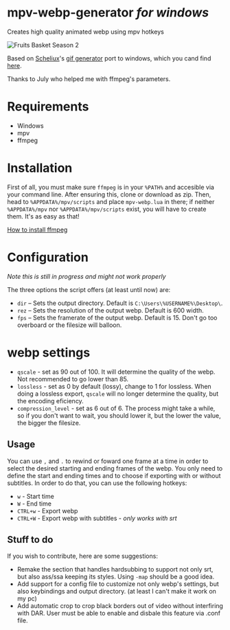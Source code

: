 # mpv-webp-generator *for windows*
Creates high quality animated webp using mpv hotkeys

![Fruits Basket Season 2](https://files.catbox.moe/rt0czz.webp)

Based on [Scheliux](https://github.com/Scheliux/)'s [gif generator](https://gist.github.com/Ruin0x11/8fae0a9341b41015935f76f913b28d2a) port to windows, which you cand find [here](https://github.com/Scheliux/mpv-gif-generator).

Thanks to July who helped me with ffmpeg's parameters.

# Requirements 
- Windows
- mpv
- ffmpeg

# Installation

First of all, you must make sure `ffmpeg` is in your `%PATH%` and accesible via your command line. After ensuring this, clone or download as zip. Then, head to `%APPDATA%/mpv/scripts` and place `mpv-webp.lua` in there; if neither `%APPDATA%/mpv` nor `%APPDATA%/mpv/scripts` exist, you will have to create them. It's as easy as that!

[How to install ffmpeg](https://www.wikihow.com/Install-FFmpeg-on-Windows)

# Configuration
*Note this is still in progress and might not work properly*

The three options the script offers (at least until now) are:

* `dir` – Sets the output directory. Default is `C:\Users\%USERNAME%\Desktop\`.
* `rez` – Sets the resolution of the output webp. Default is 600 width.
* `fps` – Sets the framerate of the output webp. Default is 15. Don't go too overboard or the filesize will balloon.

# webp settings
* `qscale` - set as 90 out of 100. It will determine the quality of the webp. Not recommended to go lower than 85. 
* `lossless` - set as 0 by default (lossy), change to 1 for lossless. When doing a lossless export, `qscale` will no longer determine the quality, but the encoding eficiency.
* `compression_level` - set as 6 out of 6. The process might take a while, so if you don't want to wait, you should lower it, but the lower the value, the bigger the filesize.

## Usage
You can use `,` and `.` to rewind or foward one frame at a time in order to select the desired starting and ending frames of the webp. You only need to define the start and ending times and to choose if exporting with or without subtitles. In order to do that, you can use the following hotkeys: 

* `w` - Start time
* `W` - End time
* `CTRL+w` - Export webp
* `CTRL+W` - Export webp with subtitles  - *only works with srt*

## Stuff to do
If you wish to contribute, here are some suggestions:

* Remake the section that handles hardsubbing to support not only srt, but also ass/ssa keeping its styles. Using `-map` should be a good idea.
* Add support for a config file to customize not only webp's settings, but also keybindings and output directory. (at least I can't make it work on my pc)
* Add automatic crop to crop black borders out of video without interfiring with DAR. User must be able to enable and disbale this feature via .conf file.
